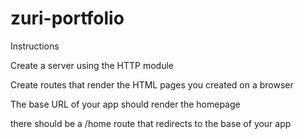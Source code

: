 # zuri-portfolio
Instructions

Create a server using the HTTP module

Create routes that render the HTML pages you created on a browser

The base URL of your app should render the homepage

there should be a /home route that redirects to the base of your app
